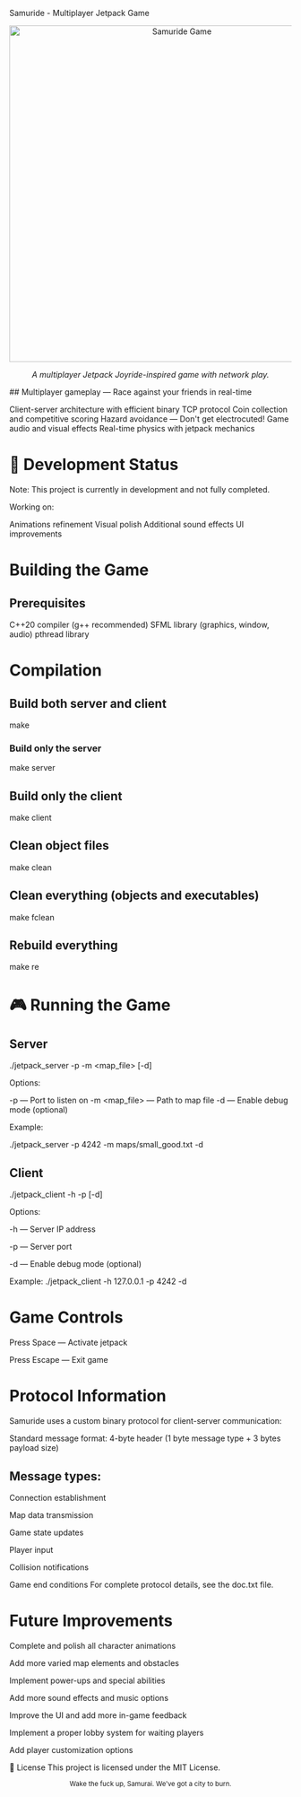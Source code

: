 Samuride - Multiplayer Jetpack Game
<p align="center"> <img src="https://github.com/user-attachments/assets/cbadfc9f-8b40-41c6-b83a-08a557ad397a" alt="Samuride Game" width="600px"> </p> <p align="center"> <em>A multiplayer Jetpack Joyride-inspired game with network play.</em> </p>
## Multiplayer gameplay — Race against your friends in real-time

Client-server architecture with efficient binary TCP protocol
Coin collection and competitive scoring
Hazard avoidance — Don't get electrocuted!
Game audio and visual effects
Real-time physics with jetpack mechanics

# 🚧 Development Status
Note: This project is currently in development and not fully completed.

Working on:

Animations refinement
Visual polish
Additional sound effects
UI improvements

# Building the Game
## Prerequisites
C++20 compiler (g++ recommended)
SFML library (graphics, window, audio)
pthread library

# Compilation

## Build both server and client
make

### Build only the server
make server

## Build only the client
make client

## Clean object files
make clean

## Clean everything (objects and executables)
make fclean

## Rebuild everything
make re

# 🎮 Running the Game

## Server
./jetpack_server -p <port> -m <map_file> [-d]

Options:

-p <port> — Port to listen on
-m <map_file> — Path to map file
-d — Enable debug mode (optional)

Example:

./jetpack_server -p 4242 -m maps/small_good.txt -d

## Client
./jetpack_client -h <ip> -p <port> [-d]

Options:

-h <ip> — Server IP address

-p <port> — Server port

-d — Enable debug mode (optional)

Example:
./jetpack_client -h 127.0.0.1 -p 4242 -d

# Game Controls
Press Space — Activate jetpack

Press Escape — Exit game

# Protocol Information
Samuride uses a custom binary protocol for client-server communication:

Standard message format: 4-byte header (1 byte message type + 3 bytes payload size)

## Message types:

Connection establishment

Map data transmission

Game state updates

Player input

Collision notifications

Game end conditions
For complete protocol details, see the doc.txt file.

# Future Improvements
Complete and polish all character animations

Add more varied map elements and obstacles

Implement power-ups and special abilities

Add more sound effects and music options

Improve the UI and add more in-game feedback

Implement a proper lobby system for waiting players

Add player customization options

📝 License
This project is licensed under the MIT License.

<p align="center"> <sub>Wake the fuck up, Samurai. We've got a city to burn.</sub> </p>
